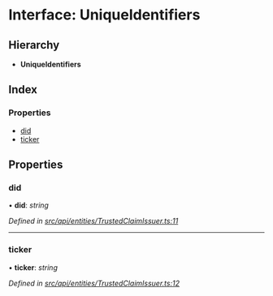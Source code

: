 # Interface: UniqueIdentifiers

## Hierarchy

* **UniqueIdentifiers**

## Index

### Properties

* [did](api_entities.uniqueidentifiers.md#did)
* [ticker](api_entities.uniqueidentifiers.md#ticker)

## Properties

###  did

• **did**: *string*

*Defined in [src/api/entities/TrustedClaimIssuer.ts:11](https://github.com/PolymathNetwork/polymesh-sdk/blob/7e9a732/src/api/entities/TrustedClaimIssuer.ts#L11)*

___

###  ticker

• **ticker**: *string*

*Defined in [src/api/entities/TrustedClaimIssuer.ts:12](https://github.com/PolymathNetwork/polymesh-sdk/blob/7e9a732/src/api/entities/TrustedClaimIssuer.ts#L12)*
